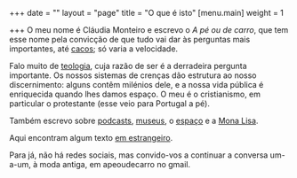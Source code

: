 +++
date = ""
layout = "page"
title = "O que é isto"
[menu.main]
weight = 1

+++
O meu nome é Cláudia Monteiro e escrevo o _A pé ou de carro_, que tem esse nome pela convicção de que tudo vai dar às perguntas mais importantes, até [cacos](/sobre-a-perspetiva-de-cacos-e-ossos/); só varia a velocidade.

Falo muito de [teologia](/blog/teologia), cuja razão de ser é a derradeira pergunta importante. Os nossos sistemas de crenças dão estrutura ao nosso discernimento: alguns contêm milénios dele, e a nossa vida pública é enriquecida quando lhes damos espaço. O meu é o cristianismo, em particular o protestante (esse veio para Portugal a pé).

Também escrevo sobre [podcasts](/blog/podcasts), [museus](/blog/museus/), o [espaço](/blog/espaço/) e a [Mona Lisa](blog/mona-lisa/).

Aqui encontram algum texto [em estrangeiro](/blog/en-inglés).

Para já, não há redes sociais, mas convido-vos a continuar a conversa um-a-um, à moda antiga, em apeoudecarro no gmail.
